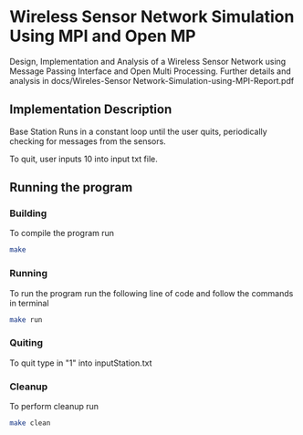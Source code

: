 # Wireless Sensor Network Simulation Using MPI and Open MP
Design, Implementation and Analysis of a Wireless Sensor Network using Message Passing Interface and Open Multi Processing. Further details and analysis in docs/Wireles-Sensor Network-Simulation-using-MPI-Report.pdf

## Implementation Description
Base Station Runs in a constant loop until the user quits, periodically checking for messages from the sensors. 

To quit, user inputs 10 into input txt file. 

## Running the program
### Building
To compile the program run
```bash
make
```
### Running 
To run the program run the following line of code and follow the commands in terminal
```bash
make run
```

### Quiting
To quit type in "1" into inputStation.txt

### Cleanup
To perform cleanup run 
```bash
make clean
```
